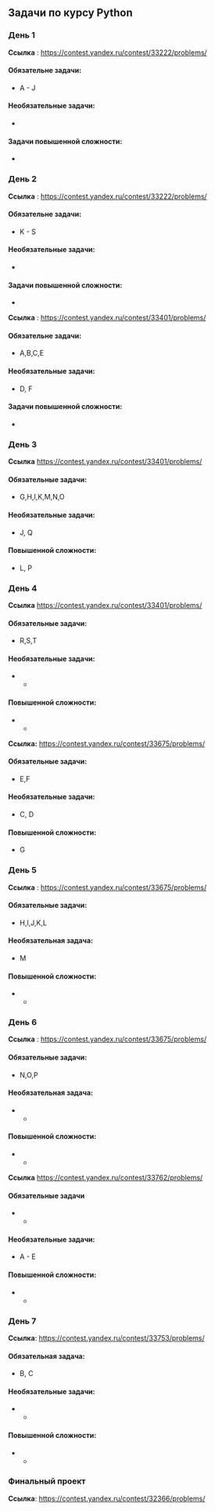 ## Задачи по курсу Python

### День 1
**Ссылка** : https://contest.yandex.ru/contest/33222/problems/

#### Обязательне задачи:
* A - J

#### Необязательные задачи:
-

#### Задачи повышенной сложности:
-

### День 2
**Ссылка** : https://contest.yandex.ru/contest/33222/problems/

#### Обязательне задачи:
* K - S

#### Необязательные задачи:
-

#### Задачи повышенной сложности:
-

**Ссылка** : https://contest.yandex.ru/contest/33401/problems/
#### Обязательне задачи:
* A,B,C,E

#### Необязательные задачи:
* D, F

#### Задачи повышенной сложности:
-


### День 3
**Ссылка** https://contest.yandex.ru/contest/33401/problems/

#### Обязательные задачи:
* G,H,I,K,M,N,O

#### Необязательные задачи:
* J, Q

#### Повышенной сложности:
* L, P


### День 4
**Ссылка** https://contest.yandex.ru/contest/33401/problems/

#### Обязательные задачи:
* R,S,T

#### Необязательные задачи:
* -

#### Повышенной сложности:
* -

**Ссылка:** https://contest.yandex.ru/contest/33675/problems/
#### Обязательные задачи:
* E,F

#### Необязательные задачи:
* C, D

#### Повышенной сложности:
* G


### День 5

**Ссылка** : https://contest.yandex.ru/contest/33675/problems/
#### Обязательные задачи:
* H,I,J,K,L
#### Необязательная задача:
* M
#### Повышенной сложности:
* -

### День 6

**Ссылка** : https://contest.yandex.ru/contest/33675/problems/
#### Обязательные задачи:
* N,O,P
#### Необязательная задача:
* -
#### Повышенной сложности:
* -

**Ссылка** https://contest.yandex.ru/contest/33762/problems/
#### Обязательные задачи
* -
#### Необязательные задачи:
* A - E
#### Повышенной сложности:
* -

### День 7
**Ссылка**: https://contest.yandex.ru/contest/33753/problems/

#### Обязательная задача:
* B, C

#### Необязательные задачи:
* -

#### Повышенной сложности:
* -



### Финальный проект
**Ссылка**: https://contest.yandex.ru/contest/32366/problems/